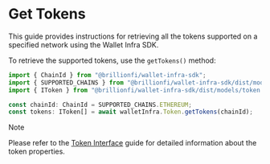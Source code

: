 # Get Tokens

This guide provides instructions for retrieving all the tokens supported on a specified network using the Wallet Infra SDK.

To retrieve the supported tokens, use the `getTokens()` method:

```ts
import { ChainId } from "@brillionfi/wallet-infra-sdk";
import { SUPPORTED_CHAINS } from "@brillionfi/wallet-infra-sdk/dist/models/common.models";
import { IToken } from "@brillionfi/wallet-infra-sdk/dist/models/token.model";

const chainId: ChainId = SUPPORTED_CHAINS.ETHEREUM;
const tokens: IToken[] = await walletInfra.Token.getTokens(chainId);
```

> [!NOTE]
> Please refer to the [Token Interface](token-interface.md) guide for detailed information about the token properties.
